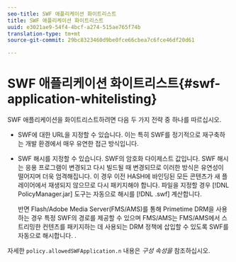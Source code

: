 ```yaml
---
seo-title: SWF 애플리케이션 화이트리스트
title: SWF 애플리케이션 화이트리스트
uuid: e3021ae9-54f4-4bcf-a274-515ae765f74b
translation-type: tm+mt
source-git-commit: 29bc8323460d9be0fce66cbea7c6fce46df20d61

---
```



# SWF 애플리케이션 화이트리스트{#swf-application-whitelisting}

SWF 애플리케이션을 화이트리스트하려면 다음 두 가지 전략 중 하나를 따르십시오.

* SWF에 대한 URL을 지정할 수 있습니다. 이는 특히 SWF를 정기적으로 재구축하는 개발 환경에서 매우 유연한 접근 방식입니다.
* SWF 해시를 지정할 수 있습니다. SWF의 암호화 다이제스트 값입니다. SWF 해시는 응용 프로그램이 변경되고 다시 빌드될 때 변경되므로 이러한 방식은 유연성이 떨어지며 더욱 엄격해집니다. 이 경우 이전 HASH에 바인딩된 모든 콘텐츠가 새 플레이어에서 재생되지 않으므로 다시 패키지해야 합니다. 파일을 지정할 경우 [!DNL PolicyManager.jar] 도구는 자동으로 해시를 [!DNL .swf] 계산합니다.

   반면 Flash/Adobe Media Server(FMS/AMS)를 통해 Primetime DRM을 사용하는 경우 특정 SWF의 경로를 제공할 수 있으며 FMS/AMS는 FMS/AMS에서 스트리밍한 컨텐츠를 패키지하는 데 사용되는 DRM 정책에 삽입할 수 있도록 SWF를 자동으로 해시합니다. .

자세한 `policy.allowedSWFApplication.n` 내용은 *구성 속성을* 참조하십시오.
